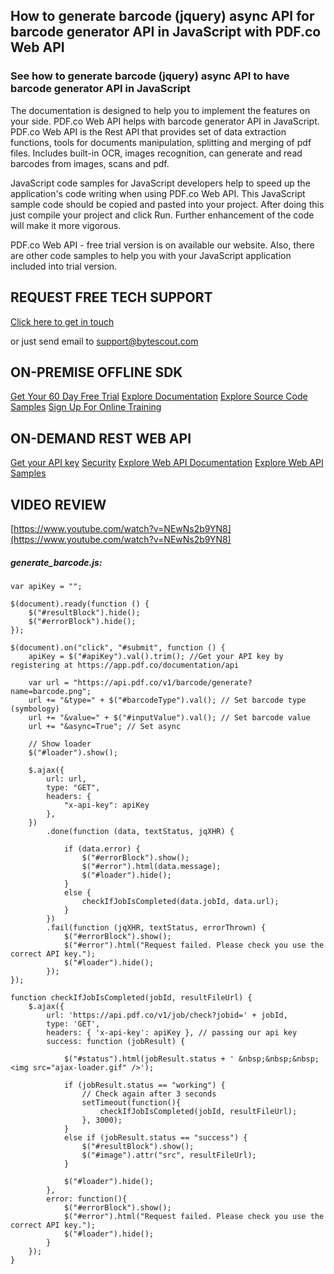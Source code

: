 ## How to generate barcode (jquery) async API for barcode generator API in JavaScript with PDF.co Web API

### See how to generate barcode (jquery) async API to have barcode generator API in JavaScript

The documentation is designed to help you to implement the features on your side. PDF.co Web API helps with barcode generator API in JavaScript. PDF.co Web API is the Rest API that provides set of data extraction functions, tools for documents manipulation, splitting and merging of pdf files. Includes built-in OCR, images recognition, can generate and read barcodes from images, scans and pdf.

JavaScript code samples for JavaScript developers help to speed up the application's code writing when using PDF.co Web API. This JavaScript sample code should be copied and pasted into your project. After doing this just compile your project and click Run. Further enhancement of the code will make it more vigorous.

PDF.co Web API - free trial version is on available our website. Also, there are other code samples to help you with your JavaScript application included into trial version.

## REQUEST FREE TECH SUPPORT

[Click here to get in touch](https://bytescout.zendesk.com/hc/en-us/requests/new?subject=PDF.co%20Web%20API%20Question)

or just send email to [support@bytescout.com](mailto:support@bytescout.com?subject=PDF.co%20Web%20API%20Question) 

## ON-PREMISE OFFLINE SDK 

[Get Your 60 Day Free Trial](https://bytescout.com/download/web-installer?utm_source=github-readme)
[Explore Documentation](https://bytescout.com/documentation/index.html?utm_source=github-readme)
[Explore Source Code Samples](https://github.com/bytescout/ByteScout-SDK-SourceCode/)
[Sign Up For Online Training](https://academy.bytescout.com/)


## ON-DEMAND REST WEB API

[Get your API key](https://app.pdf.co/signup?utm_source=github-readme)
[Security](https://pdf.co/security)
[Explore Web API Documentation](https://apidocs.pdf.co?utm_source=github-readme)
[Explore Web API Samples](https://github.com/bytescout/ByteScout-SDK-SourceCode/tree/master/PDF.co%20Web%20API)

## VIDEO REVIEW

[https://www.youtube.com/watch?v=NEwNs2b9YN8](https://www.youtube.com/watch?v=NEwNs2b9YN8)




<!-- code block begin -->

##### **generate_barcode.js:**
    
```
var apiKey = "";

$(document).ready(function () {
    $("#resultBlock").hide();
    $("#errorBlock").hide();
});

$(document).on("click", "#submit", function () {
    apiKey = $("#apiKey").val().trim(); //Get your API key by registering at https://app.pdf.co/documentation/api

    var url = "https://api.pdf.co/v1/barcode/generate?name=barcode.png";
    url += "&type=" + $("#barcodeType").val(); // Set barcode type (symbology)
    url += "&value=" + $("#inputValue").val(); // Set barcode value
    url += "&async=True"; // Set async

    // Show loader
    $("#loader").show();

    $.ajax({
        url: url,
        type: "GET",
        headers: {
            "x-api-key": apiKey
        },
    })
        .done(function (data, textStatus, jqXHR) {

            if (data.error) {
                $("#errorBlock").show();
                $("#error").html(data.message);
                $("#loader").hide();
            }
            else {
                checkIfJobIsCompleted(data.jobId, data.url);
            }
        })
        .fail(function (jqXHR, textStatus, errorThrown) {
            $("#errorBlock").show();
            $("#error").html("Request failed. Please check you use the correct API key.");
            $("#loader").hide();
        });
});

function checkIfJobIsCompleted(jobId, resultFileUrl) {
    $.ajax({
        url: 'https://api.pdf.co/v1/job/check?jobid=' + jobId,
        type: 'GET',
        headers: { 'x-api-key': apiKey }, // passing our api key
        success: function (jobResult) {

            $("#status").html(jobResult.status + ' &nbsp;&nbsp;&nbsp; <img src="ajax-loader.gif" />');

            if (jobResult.status == "working") {
                // Check again after 3 seconds
                setTimeout(function(){
                    checkIfJobIsCompleted(jobId, resultFileUrl);
                }, 3000);
            }
            else if (jobResult.status == "success") {
                $("#resultBlock").show();
                $("#image").attr("src", resultFileUrl);
            }

            $("#loader").hide();
        },
        error: function(){
            $("#errorBlock").show();
            $("#error").html("Request failed. Please check you use the correct API key.");
            $("#loader").hide();
        }
    });
}
```

<!-- code block end -->